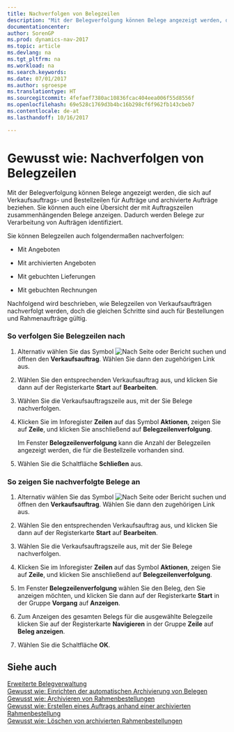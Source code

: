 ```yaml
---
title: Nachverfolgen von Belegzeilen
description: "Mit der Belegverfolgung können Belege angezeigt werden, die sich auf Verkaufsauftrags- und Bestellzeilen für Aufträge und archivierte Aufträge beziehen. Sie können auch eine Übersicht der mit Auftragszeilen zusammenhängenden Belege anzeigen. Dadurch werden Belege zur Verarbeitung von Aufträgen identifiziert."
documentationcenter: 
author: SorenGP
ms.prod: dynamics-nav-2017
ms.topic: article
ms.devlang: na
ms.tgt_pltfrm: na
ms.workload: na
ms.search.keywords: 
ms.date: 07/01/2017
ms.author: sgroespe
ms.translationtype: HT
ms.sourcegitcommit: 4fefaef7380ac10836fcac404eea006f55d8556f
ms.openlocfilehash: 69e528c1769d3b4bc16b298cf6f962fb143cbeb7
ms.contentlocale: de-at
ms.lasthandoff: 10/16/2017

---
```

# <a name="how-to-track-document-lines"></a>Gewusst wie: Nachverfolgen von Belegzeilen
Mit der Belegverfolgung können Belege angezeigt werden, die sich auf Verkaufsauftrags- und Bestellzeilen für Aufträge und archivierte Aufträge beziehen. Sie können auch eine Übersicht der mit Auftragszeilen zusammenhängenden Belege anzeigen. Dadurch werden Belege zur Verarbeitung von Aufträgen identifiziert.  
  
 Sie können Belegzeilen auch folgendermaßen nachverfolgen:  
  
-   Mit Angeboten  
  
-   Mit archivierten Angeboten  
  
-   Mit gebuchten Lieferungen  
  
-   Mit gebuchten Rechnungen  
  
 Nachfolgend wird beschrieben, wie Belegzeilen von Verkaufsaufträgen nachverfolgt werden, doch die gleichen Schritte sind auch für Bestellungen und Rahmenaufträge gültig.  
  
### <a name="to-track-document-lines"></a>So verfolgen Sie Belegzeilen nach  
  
1.  Alternativ wählen Sie das Symbol ![Nach Seite oder Bericht suchen](media/ui-search/search_small.png "Nach Seite oder Bericht suchen") und öffnen den **Verkaufsauftrag**. Wählen Sie dann den zugehörigen Link aus.  
  
2.  Wählen Sie den entsprechenden Verkaufsauftrag aus, und klicken Sie dann auf der Registerkarte **Start** auf **Bearbeiten**.  
  
3.  Wählen Sie die Verkaufsauftragszeile aus, mit der Sie Belege nachverfolgen.  
  
4.  Klicken Sie im Inforegister **Zeilen** auf das Symbol **Aktionen**, zeigen Sie auf **Zeile**, und klicken Sie anschließend auf **Belegzeilenverfolgung**.  
  
     Im Fenster **Belegzeilenverfolgung** kann die Anzahl der Belegzeilen angezeigt werden, die für die Bestellzeile vorhanden sind.  
  
5.  Wählen Sie die Schaltfläche **Schließen** aus.  
  
### <a name="to-view-tracked-documents"></a>So zeigen Sie nachverfolgte Belege an  
  
1.  Alternativ wählen Sie das Symbol ![Nach Seite oder Bericht suchen](media/ui-search/search_small.png "Nach Seite oder Bericht suchen") und öffnen den **Verkaufsauftrag**. Wählen Sie dann den zugehörigen Link aus.  
  
2.  Wählen Sie den entsprechenden Verkaufsauftrag aus, und klicken Sie dann auf der Registerkarte **Start** auf **Bearbeiten**.  
  
3.  Wählen Sie die Verkaufsauftragszeile aus, mit der Sie Belege nachverfolgen.  
  
4.  Klicken Sie im Inforegister **Zeilen** auf das Symbol **Aktionen**, zeigen Sie auf **Zeile**, und klicken Sie anschließend auf **Belegzeilenverfolgung**.  
  
5.  Im Fenster **Belegzeilenverfolgung** wählen Sie den Beleg, den Sie anzeigen möchten, und klicken Sie dann auf der Registerkarte **Start** in der Gruppe **Vorgang** auf **Anzeigen**.  
  
6.  Zum Anzeigen des gesamten Belegs für die ausgewählte Belegzeile klicken Sie auf der Registerkarte **Navigieren** in der Gruppe **Zeile** auf **Beleg anzeigen**.  
  
7.  Wählen Sie die Schaltfläche **OK**.  
  
## <a name="see-also"></a>Siehe auch  
 [Erweiterte Belegverwaltung](enhanced-document-management.md)   
 [Gewusst wie: Einrichten der automatischen Archivierung von Belegen](how-to-set-up-automatic-archiving-of-documents.md)   
 [Gewusst wie: Archivieren von Rahmenbestellungen](how-to-archive-blanket-orders.md)   
 [Gewusst wie: Erstellen eines Auftrags anhand einer archivierten Rahmenbestellung](how-to-create-an-order-from-an-archived-blanket-order.md)   
 [Gewusst wie: Löschen von archivierten Rahmenbestellungen](how-to-delete-archived-blanket-orders.md)
